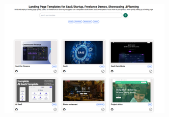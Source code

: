 ![img](https://github.com/ashiii1/Download-Templates/blob/master/Screenshot%20from%202024-08-20%2021-17-16.png)
